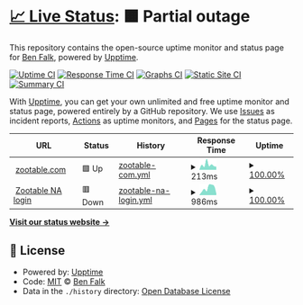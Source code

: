 # [📈 Live Status](https://falkben.github.io/zootable-status): <!--live status--> **🟧 Partial outage**

This repository contains the open-source uptime monitor and status page for [Ben Falk](https://falkben.github.io/zootable-status), powered by [Upptime](https://github.com/upptime/upptime).

[![Uptime CI](https://github.com/falkben/zootable-status/workflows/Uptime%20CI/badge.svg)](https://github.com/falkben/zootable-status/actions?query=workflow%3A%22Uptime+CI%22)
[![Response Time CI](https://github.com/falkben/zootable-status/workflows/Response%20Time%20CI/badge.svg)](https://github.com/falkben/zootable-status/actions?query=workflow%3A%22Response+Time+CI%22)
[![Graphs CI](https://github.com/falkben/zootable-status/workflows/Graphs%20CI/badge.svg)](https://github.com/falkben/zootable-status/actions?query=workflow%3A%22Graphs+CI%22)
[![Static Site CI](https://github.com/falkben/zootable-status/workflows/Static%20Site%20CI/badge.svg)](https://github.com/falkben/zootable-status/actions?query=workflow%3A%22Static+Site+CI%22)
[![Summary CI](https://github.com/falkben/zootable-status/workflows/Summary%20CI/badge.svg)](https://github.com/falkben/zootable-status/actions?query=workflow%3A%22Summary+CI%22)

With [Upptime](https://upptime.js.org), you can get your own unlimited and free uptime monitor and status page, powered entirely by a GitHub repository. We use [Issues](https://github.com/falkben/zootable-status/issues) as incident reports, [Actions](https://github.com/falkben/zootable-status/actions) as uptime monitors, and [Pages](https://falkben.github.io/zootable-status) for the status page.

<!--start: status pages-->
<!-- This summary is generated by Upptime (https://github.com/upptime/upptime) -->
<!-- Do not edit this manually, your changes will be overwritten -->
<!-- prettier-ignore -->
| URL | Status | History | Response Time | Uptime |
| --- | ------ | ------- | ------------- | ------ |
| <img alt="" src="https://icons.duckduckgo.com/ip3/zootable.com.ico" height="13"> [zootable.com](https://zootable.com) | 🟩 Up | [zootable-com.yml](https://github.com/falkben/zootable-status/commits/HEAD/history/zootable-com.yml) | <details><summary><img alt="Response time graph" src="./graphs/zootable-com/response-time-week.png" height="20"> 213ms</summary><br><a href="https://status.zootable.com/history/zootable-com"><img alt="Response time 230" src="https://img.shields.io/endpoint?url=https%3A%2F%2Fraw.githubusercontent.com%2Ffalkben%2Fzootable-status%2FHEAD%2Fapi%2Fzootable-com%2Fresponse-time.json"></a><br><a href="https://status.zootable.com/history/zootable-com"><img alt="24-hour response time 220" src="https://img.shields.io/endpoint?url=https%3A%2F%2Fraw.githubusercontent.com%2Ffalkben%2Fzootable-status%2FHEAD%2Fapi%2Fzootable-com%2Fresponse-time-day.json"></a><br><a href="https://status.zootable.com/history/zootable-com"><img alt="7-day response time 213" src="https://img.shields.io/endpoint?url=https%3A%2F%2Fraw.githubusercontent.com%2Ffalkben%2Fzootable-status%2FHEAD%2Fapi%2Fzootable-com%2Fresponse-time-week.json"></a><br><a href="https://status.zootable.com/history/zootable-com"><img alt="30-day response time 183" src="https://img.shields.io/endpoint?url=https%3A%2F%2Fraw.githubusercontent.com%2Ffalkben%2Fzootable-status%2FHEAD%2Fapi%2Fzootable-com%2Fresponse-time-month.json"></a><br><a href="https://status.zootable.com/history/zootable-com"><img alt="1-year response time 230" src="https://img.shields.io/endpoint?url=https%3A%2F%2Fraw.githubusercontent.com%2Ffalkben%2Fzootable-status%2FHEAD%2Fapi%2Fzootable-com%2Fresponse-time-year.json"></a></details> | <details><summary><a href="https://status.zootable.com/history/zootable-com">100.00%</a></summary><a href="https://status.zootable.com/history/zootable-com"><img alt="All-time uptime 100.00%" src="https://img.shields.io/endpoint?url=https%3A%2F%2Fraw.githubusercontent.com%2Ffalkben%2Fzootable-status%2FHEAD%2Fapi%2Fzootable-com%2Fuptime.json"></a><br><a href="https://status.zootable.com/history/zootable-com"><img alt="24-hour uptime 100.00%" src="https://img.shields.io/endpoint?url=https%3A%2F%2Fraw.githubusercontent.com%2Ffalkben%2Fzootable-status%2FHEAD%2Fapi%2Fzootable-com%2Fuptime-day.json"></a><br><a href="https://status.zootable.com/history/zootable-com"><img alt="7-day uptime 100.00%" src="https://img.shields.io/endpoint?url=https%3A%2F%2Fraw.githubusercontent.com%2Ffalkben%2Fzootable-status%2FHEAD%2Fapi%2Fzootable-com%2Fuptime-week.json"></a><br><a href="https://status.zootable.com/history/zootable-com"><img alt="30-day uptime 100.00%" src="https://img.shields.io/endpoint?url=https%3A%2F%2Fraw.githubusercontent.com%2Ffalkben%2Fzootable-status%2FHEAD%2Fapi%2Fzootable-com%2Fuptime-month.json"></a><br><a href="https://status.zootable.com/history/zootable-com"><img alt="1-year uptime 100.00%" src="https://img.shields.io/endpoint?url=https%3A%2F%2Fraw.githubusercontent.com%2Ffalkben%2Fzootable-status%2FHEAD%2Fapi%2Fzootable-com%2Fuptime-year.json"></a></details>
| <img alt="" src="https://icons.duckduckgo.com/ip3/na.zootable.com.ico" height="13"> [Zootable NA login](https://na.zootable.com) | 🟥 Down | [zootable-na-login.yml](https://github.com/falkben/zootable-status/commits/HEAD/history/zootable-na-login.yml) | <details><summary><img alt="Response time graph" src="./graphs/zootable-na-login/response-time-week.png" height="20"> 986ms</summary><br><a href="https://status.zootable.com/history/zootable-na-login"><img alt="Response time 351" src="https://img.shields.io/endpoint?url=https%3A%2F%2Fraw.githubusercontent.com%2Ffalkben%2Fzootable-status%2FHEAD%2Fapi%2Fzootable-na-login%2Fresponse-time.json"></a><br><a href="https://status.zootable.com/history/zootable-na-login"><img alt="24-hour response time 317" src="https://img.shields.io/endpoint?url=https%3A%2F%2Fraw.githubusercontent.com%2Ffalkben%2Fzootable-status%2FHEAD%2Fapi%2Fzootable-na-login%2Fresponse-time-day.json"></a><br><a href="https://status.zootable.com/history/zootable-na-login"><img alt="7-day response time 986" src="https://img.shields.io/endpoint?url=https%3A%2F%2Fraw.githubusercontent.com%2Ffalkben%2Fzootable-status%2FHEAD%2Fapi%2Fzootable-na-login%2Fresponse-time-week.json"></a><br><a href="https://status.zootable.com/history/zootable-na-login"><img alt="30-day response time 477" src="https://img.shields.io/endpoint?url=https%3A%2F%2Fraw.githubusercontent.com%2Ffalkben%2Fzootable-status%2FHEAD%2Fapi%2Fzootable-na-login%2Fresponse-time-month.json"></a><br><a href="https://status.zootable.com/history/zootable-na-login"><img alt="1-year response time 351" src="https://img.shields.io/endpoint?url=https%3A%2F%2Fraw.githubusercontent.com%2Ffalkben%2Fzootable-status%2FHEAD%2Fapi%2Fzootable-na-login%2Fresponse-time-year.json"></a></details> | <details><summary><a href="https://status.zootable.com/history/zootable-na-login">100.00%</a></summary><a href="https://status.zootable.com/history/zootable-na-login"><img alt="All-time uptime 99.97%" src="https://img.shields.io/endpoint?url=https%3A%2F%2Fraw.githubusercontent.com%2Ffalkben%2Fzootable-status%2FHEAD%2Fapi%2Fzootable-na-login%2Fuptime.json"></a><br><a href="https://status.zootable.com/history/zootable-na-login"><img alt="24-hour uptime 100.00%" src="https://img.shields.io/endpoint?url=https%3A%2F%2Fraw.githubusercontent.com%2Ffalkben%2Fzootable-status%2FHEAD%2Fapi%2Fzootable-na-login%2Fuptime-day.json"></a><br><a href="https://status.zootable.com/history/zootable-na-login"><img alt="7-day uptime 100.00%" src="https://img.shields.io/endpoint?url=https%3A%2F%2Fraw.githubusercontent.com%2Ffalkben%2Fzootable-status%2FHEAD%2Fapi%2Fzootable-na-login%2Fuptime-week.json"></a><br><a href="https://status.zootable.com/history/zootable-na-login"><img alt="30-day uptime 100.00%" src="https://img.shields.io/endpoint?url=https%3A%2F%2Fraw.githubusercontent.com%2Ffalkben%2Fzootable-status%2FHEAD%2Fapi%2Fzootable-na-login%2Fuptime-month.json"></a><br><a href="https://status.zootable.com/history/zootable-na-login"><img alt="1-year uptime 99.97%" src="https://img.shields.io/endpoint?url=https%3A%2F%2Fraw.githubusercontent.com%2Ffalkben%2Fzootable-status%2FHEAD%2Fapi%2Fzootable-na-login%2Fuptime-year.json"></a></details>

<!--end: status pages-->

[**Visit our status website →**](https://falkben.github.io/zootable-status)

## 📄 License

- Powered by: [Upptime](https://github.com/upptime/upptime)
- Code: [MIT](./LICENSE) © [Ben Falk](https://falkben.github.io/zootable-status)
- Data in the `./history` directory: [Open Database License](https://opendatacommons.org/licenses/odbl/1-0/)

